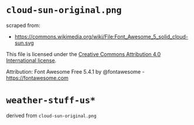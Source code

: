 `cloud-sun-original.png`
================================================================================

scraped from:

- https://commons.wikimedia.org/wiki/File:Font_Awesome_5_solid_cloud-sun.svg

This file is licensed under the [Creative Commons Attribution 4.0 International
license](https://creativecommons.org/licenses/by/4.0/deed.en).	

Attribution: Font Awesome Free 5.4.1 by @fontawesome - https://fontawesome.com


`weather-stuff-us*` 
================================================================================

derived from `cloud-sun-original.png`